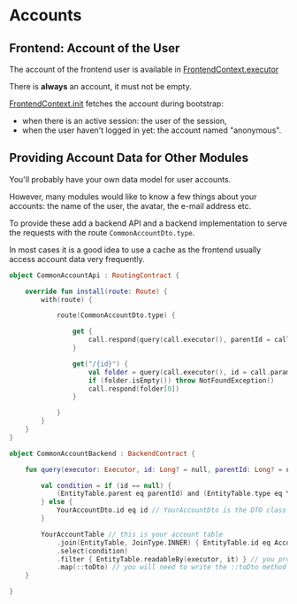 # Accounts

## Frontend: Account of the User

The account of the frontend user is available in [FrontendContext.executor](../../src/jsMain/kotlin/zakadabar/stack/frontend/FrontendContext.kt)

There is **always** an account, it must not be empty. 

[FrontendContext.init](../../src/jsMain/kotlin/zakadabar/stack/frontend/FrontendContext.kt) fetches the account during bootstrap:

* when there is an active session: the user of the session,
* when the user haven't logged in yet: the account named "anonymous".

## Providing Account Data for Other Modules

You'll probably have your own data model for user accounts.

However, many modules would like to know a few things about your accounts: the name of the user,
the avatar, the e-mail address etc.

To provide these add a backend API and a backend implementation to serve the requests with the route
`CommonAccountDto.type`. 

In most cases it is a good idea to use a cache as the frontend usually access account data very frequently.

```kotlin
object CommonAccountApi : RoutingContract {

    override fun install(route: Route) {
        with(route) {

            route(CommonAccountDto.type) {

                get {
                    call.respond(query(call.executor(), parentId = call.parameters["parent"]?.toLong()))
                }

                get("/{id}") {
                    val folder = query(call.executor(), id = call.parameters["id"]!!.toLong())
                    if (folder.isEmpty()) throw NotFoundException()
                    call.respond(folder[0])
                }

            }
        }
    }
}
```

```kotlin
object CommonAccountBackend : BackendContract {

    fun query(executor: Executor, id: Long? = null, parentId: Long? = null): List<CommonAccountDto> = transaction {

        val condition = if (id == null) {
            (EntityTable.parent eq parentId) and (EntityTable.type eq YourAccountDto.type)
        } else {
            YourAccountDto.id eq id // YourAccountDto is the DTO class you've written for yourself
        }

        YourAccountTable // this is your account table
            .join(EntityTable, JoinType.INNER) { EntityTable.id eq AccountTable.id }
            .select(condition)
            .filter { EntityTable.readableBy(executor, it) } // you probably want to change this
            .map(::toDto) // you will need to write the ::toDto method that converts between your account data and CommonAccountDto
    }

}
```